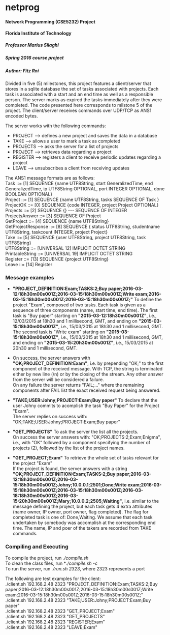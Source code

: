 # netprog
#### Network Programming (CSE5232) Project
#### Florida Institute of Technology
##### Professor Marius Silaghi
##### Spring 2016 course project
##### Author: Fitz Roi
Divided in five (5) milestones, this project features a client/server that stores in a sqlite database the set of tasks associated with projects. 
Each task is associated with a start and an end time as well as a responsible person. 
The server marks as expired the tasks immediately after they were completed. 
The code presented here corresponds to milstone 5 of the project.
The client/server receives commands over UDP/TCP as ANS1 encoded bytes.

The server works with the following commands:
* PROJECT       --> defines a new project and saves the data in a database
* TAKE          --> allows a user to mark a task as completed
* PROJECTS      --> asks the server for a list of projects
* PROJECT       --> retrieves data regarding a project
* REGISTER      --> registers a client to receive periodic updates regarding a project
* LEAVE         --> unsubscribes a client from receiving updates

The ANS1 message formats are as follows:  
  Task ::= [1] SEQUENCE {name UTF8String, start GeneralizedTime, end GeneralizedTime, ip UTF8String OPTIONAL, port INTEGER OPTIONAL, done BOOLEAN OPTIONAL}  
  Project ::= [1] SEQUENCE {name UTF8String, tasks SEQUENCE OF Task }  
  ProjectOK ::= [0] SEQUENCE {code INTEGER, project Project OPTIONAL}  
  Projects ::= [2] SEQUENCE {} --- SEQUENCE OF INTEGER  
  ProjectsAnswer ::= [3] SEQUENCE OF Project  
  GetProject ::= [4] SEQUENCE {name UTF8String}  
  GetProjectResponse ::= [8] SEQUENCE { status UTF8String, studentname UTF8String, taskcount INTEGER, project Project}  
  Take ::= [5] SEQUENCE {user UTF8String, project UTF8String, task UTF8String}  
  UTF8String ::= [UNIVERSAL 12] IMPLICIT OCTET STRING  
  PrintableString ::= [UNIVERSAL 19] IMPLICIT OCTET STRING  
  Register ::= [13] SEQUENCE {project UTF8String}  
  Leave ::= [14] Register  

### Message examples
* **"PROJECT_DEFINITION:Exam;TASKS:2;Buy paper;2016-03-12:18h30m00s001Z;2016-03-15:18h30m00s001Z;Write exam;2016-03-15:18h30m00s001Z;2016-03-15:18h30m00s001Z;"**
To define the project "Exam", composed of two tasks. Each task is given as a sequence of three components (name, start time, end  time).
The first task is "Buy paper" starting on **"2015-03-12:18h30m00s001Z"**, i.e., 12/03/2015 at 18h30 and 1 millisecond, GMT, and ending on **"2015-03-15:18h30m00s001Z"**, i.e., 15/03/2015 at 18h30 and 1 millisecond, GMT. The second task is "Write exam" starting on **"2015-03-15:18h30m00s001Z"**, i.e., 15/03/2015 at 18h30 and 1 millisecond, GMT, and ending on **"2015-03-15:20h30m00s001Z"**, i.e., 15/03/2015 at 20h30 and 1 millisecond, GMT.  
    
* On success, the server answers with **"OK;PROJECT_DEFINITION:Exam"**, i.e. by prepending "OK;" to the first component of the received
  message. With TCP, the string is terminated either by new line (\n) or by the closing of the stream. Any other answer from the       server will be considered a failure.  
  On any failure the server returns "FAIL;..." where the remaining components after FAIL list the exact received request being answered.
* **"TAKE;USER:Johny;PROJECT:Exam;Buy paper"**
  To declare that the user Johny commits to acomplish the task "Buy Paper" for the Project "Exam".  
  The server replies on success with: "OK;TAKE;USER:Johny;PROJECT:Exam;Buy paper"  
* **"GET_PROJECTS"**
  To ask the server the list all the projects.  
  On success the server answers with: "OK;PROJECTS:2;Exam;Enigma", i.e., with "OK" followed by a component specifying the number of
  projects (2), followed by the list of the project names.
* **"GET_PROJECT;Exam"**
  To retrieve the whole set of tasks relevant for the project "Exam"  
  If the project is found, the server answers with a string **"OK;PROJECT_DEFINITION:Exam;TASKS:2;Buy   paper;2016-03-12:18h30m00s001Z;2016-03-15:18h30m00s001Z;Johny;10.0.0.1;2501;Done;Write   exam;2016-03-15:18h30m00s001Z;2016-03-15:18h30m00s001Z;2016-03-18:18h30m00s001Z;2016-03-15:20h30m00s001Z;Mary;10.0.0.2;2505;Waiting"**,
  i.e. similar to the message defining the project, but each task gets 4 extra attributes (name owner, IP owner, port owner,
  flag completed). The flag for completed task is one of: Done,Waiting. We assume that each task undertaken by somebody was accomplish at the corresponding end time. The name, IP and poer of the takers are recorded from TAKE commands.

### Compiling and Executing
To compile the project, run *./compile.sh*  
To clean the class files, run **./compile.sh -c*  
To run the server, run *./run.sh 2323*, where 2323 represents a port

The following are test examples for the client:    
./client.sh 192.168.2.48 2323 "PROJECT_DEFINITION:Exam;TASKS:2;Buy paper;2016-03-12:18h30m00s001Z;2016-03-15:18h30m00s001Z;Write exam;2016-03-15:18h30m00s001Z;2016-03-15:18h30m00s001Z;"  
./client.sh 192.168.2.48 2323 "TAKE;USER:Johny;PROJECT:Exam;Buy paper"  
./client.sh 192.168.2.48 2323 "GET_PROJECT;Exam"  
./client.sh 192.168.2.48 2323 "GET_PROJECTS"  
./client.sh 192.168.2.48 2323 "REGISTER;Exam"  
./client.sh 192.168.2.48 2323 "LEAVE;Exam"  


